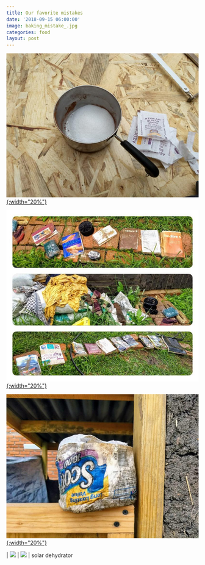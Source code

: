 ```yaml
---
title: Our favorite mistakes
date: '2018-09-15 06:00:00'
image: baking_mistake_.jpg
categories: food
layout: post
---
```


[![](/images/sugar_mistake_.jpg){:width="20%"}](/images/sugar_mistake.jpg)

[![](/images/ruined_.jpg){:width="20%"}](/images/ruined.jpg)


[![](/images/tp_ruin2_.jpg){:width="20%"}](/images/tp_ruin2.jpg)


| [![](/images/_.jpg)](/images/.jpg) | [![](/images/_.jpg)](/images/.jpg) | solar dehydrator